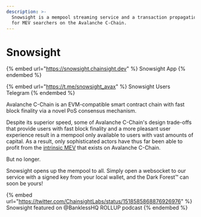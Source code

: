 ```yaml
---
description: >-
  Snowsight is a mempool streaming service and a transaction propagation service
  for MEV searchers on the Avalanche C-Chain.
---
```


# Snowsight

{% embed url="https://snowsight.chainsight.dev" %}
Snowsight App
{% endembed %}

{% embed url="https://t.me/snowsight_avax" %}
Snowsight Users Telegram
{% endembed %}

Avalanche C-Chain is an EVM-compatible smart contract chain with fast block finality via a novel PoS consensus mechanism.&#x20;

Despite its superior speed, some of Avalanche C-Chain's design trade-offs that provide users with fast block finality and a more pleasant user experience result in a mempool only available to users with vast amounts of capital.  As a result, only sophisticated actors have thus far been able to profit from the [intrinsic MEV](https://www.mev.wiki/) that exists on Avalanche C-Chain.&#x20;

But no longer.

Snowsight opens up the mempool to all.  Simply open a websocket to our service with a signed key from your local wallet, and the Dark Forest™ can soon be yours!

{% embed url="https://twitter.com/ChainsightLabs/status/1518585868876926976" %}
Snowsight featured on @BanklessHQ ROLLUP podcast
{% endembed %}
